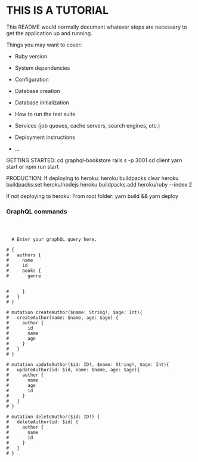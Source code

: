 # THIS IS A TUTORIAL

This README would normally document whatever steps are necessary to get the
application up and running.

Things you may want to cover:

* Ruby version

* System dependencies

* Configuration

* Database creation

* Database initialization

* How to run the test suite

* Services (job queues, cache servers, search engines, etc.)

* Deployment instructions

* ...

GETTING STARTED:
cd graphql-bookstore
rails s -p 3001
cd client
yarn start or npm run start


PRODUCTION:
If deploying to heroku:
heroku buildpacks:clear
heroku buildpacks:set heroku/nodejs
heroku buildpacks:add heroku/ruby --index 2


If not deploying to heroku:
From root folder: yarn build && yarn deploy


### GraphQL commands

```



  # Enter your graphQL query here.

# {
#   authors {
#     name
#     id
#     books {
#       genre 
     
      
#     }
#   }
# }

# mutation createAuthor($name: String!, $age: Int){
#   createAuthor(name: $name, age: $age) {
#     author {
#       id
#       name
#       age
#     }
#   }
# }

# mutation updateAuthor($id: ID!, $name: String!, $age: Int){
#   updateAuthor(id: $id, name: $name, age: $age){
#     author {
#       name
#       age
#       id
#     }
#   }
# }

# mutation deleteAuthor($id: ID!) {
#   deleteAuthor(id: $id) {
#     author {
#       name
#       id
#     }
#   }
# }






```
